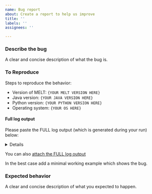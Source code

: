 ```yaml
---
name: Bug report
about: Create a report to help us improve
title: ''
labels: ''
assignees: ''

---
```


### Describe the bug
A clear and concise description of what the bug is.


### To Reproduce
Steps to reproduce the behavior:

- Version of MELT: `{YOUR MELT VERSION HERE}`
- Java version: `{YOUR JAVA VERSION HERE}`
- Python version: `{YOUR PYTHON VERSION HERE}`
- Operating system: `{YOUR OS HERE}`

#### Full log output

Please paste the FULL log output (which is generated during your run) below:


<details>

```
PASTE FULL LOG OUTPUT HERE:

```

</details>

You can also [attach the FULL log output](https://docs.github.com/en/github/writing-on-github/working-with-advanced-formatting/attaching-files)

In the best case add a minimal working example which shows the bug.

### Expected behavior
A clear and concise description of what you expected to happen.
